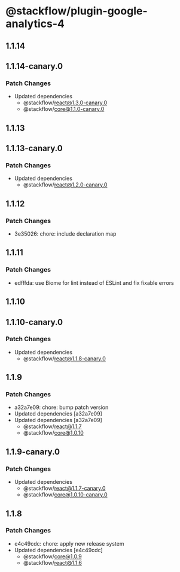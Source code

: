 # @stackflow/plugin-google-analytics-4

## 1.1.14

## 1.1.14-canary.0

### Patch Changes

- Updated dependencies
  - @stackflow/react@1.3.0-canary.0
  - @stackflow/core@1.1.0-canary.0

## 1.1.13

## 1.1.13-canary.0

### Patch Changes

- Updated dependencies
  - @stackflow/react@1.2.0-canary.0

## 1.1.12

### Patch Changes

- 3e35026: chore: include declaration map

## 1.1.11

### Patch Changes

- edfffda: use Biome for lint instead of ESLint and fix fixable errors

## 1.1.10

## 1.1.10-canary.0

### Patch Changes

- Updated dependencies
  - @stackflow/react@1.1.8-canary.0

## 1.1.9

### Patch Changes

- a32a7e09: chore: bump patch version
- Updated dependencies [a32a7e09]
- Updated dependencies [a32a7e09]
  - @stackflow/react@1.1.7
  - @stackflow/core@1.0.10

## 1.1.9-canary.0

### Patch Changes

- Updated dependencies
  - @stackflow/react@1.1.7-canary.0
  - @stackflow/core@1.0.10-canary.0

## 1.1.8

### Patch Changes

- e4c49cdc: chore: apply new release system
- Updated dependencies [e4c49cdc]
  - @stackflow/core@1.0.9
  - @stackflow/react@1.1.6
